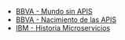 - [BBVA - Mundo sin APIS](https://www.bbvaapimarket.com/es/mundo-api/que-pasaria-con-la-computacion-en-la-nube-si-no-existieran-las-apis/)
- [BBVA - Nacimiento de las APIS](https://www.bbvaapimarket.com/es/mundo-api/breve-historia-de-las-apis-del-comercio-electronico-la-era-movil/#:~:text=M%C3%A1s%20all%C3%A1%20de%20este%20primer,un%20grupo%20selecto%20de%20desarrolladores.)
- [IBM - Historia Microservicios](https://developer.ibm.com/es/depmodels/microservices/articles/cl-evolution-microservices-patterns/)